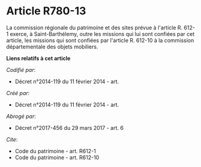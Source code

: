 # Article R780-13

La commission régionale du patrimoine et des sites prévue à l'article R. 612-1 exerce, à Saint-Barthélemy, outre les missions
qui lui sont confiées par cet article, les missions qui sont confiées par l'article R. 612-10 à la commission départementale
des objets mobiliers.

**Liens relatifs à cet article**

_Codifié par_:

  - Décret n°2014-119 du 11 février 2014 - art.

_Créé par_:

  - Décret n°2014-119 du 11 février 2014 - art.

_Abrogé par_:

  - Décret n°2017-456 du 29 mars 2017 - art. 6

_Cite_:

  - Code du patrimoine - art. R612-1
  - Code du patrimoine - art. R612-10
